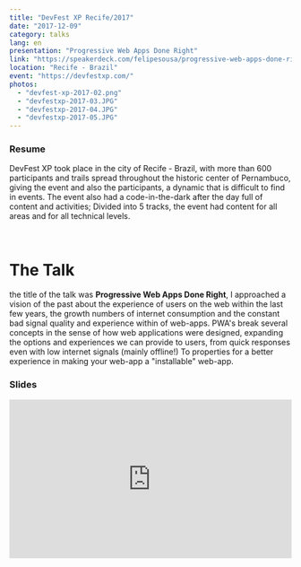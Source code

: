 ```yaml
---
title: "DevFest XP Recife/2017"
date: "2017-12-09"
category: talks
lang: en
presentation: "Progressive Web Apps Done Right"
link: "https://speakerdeck.com/felipesousa/progressive-web-apps-done-right"
location: "Recife - Brazil"
event: "https://devfestxp.com/"
photos:
  - "devfest-xp-2017-02.png"
  - "devfestxp-2017-03.JPG"
  - "devfestxp-2017-04.JPG"
  - "devfestxp-2017-05.JPG"
---
```


### Resume

DevFest XP took place in the city of Recife - Brazil, with more than 600 participants and trails spread throughout the historic center of Pernambuco, giving the event and also the participants, a dynamic that is difficult to find in events. The event also had a code-in-the-dark after the day full of content and activities; Divided into 5 tracks, the event had content for all areas and for all technical levels.

<br />

# The Talk

the title of the talk was **Progressive Web Apps Done Right**, I approached a vision of the past about the experience of users on the web within the last few years, the growth numbers of internet consumption and the constant bad signal quality and experience within of web-apps. PWA's break several concepts in the sense of how web applications were designed, expanding the options and experiences we can provide to users, from quick responses even with low internet signals (mainly offline!) To properties for a better experience in making your web-app a "installable" web-app.
<br />

### Slides

<div style="left: 0; width: 100%; height: 0; position: relative; padding-bottom: 56.1972%;"><iframe src="https://speakerdeck.com/player/fc2c97556cc240f3a0d5c2431fac9f13" style="border: 0; top: 0; left: 0; width: 100%; height: 100%; position: absolute;" allowfullscreen scrolling="no" allow="encrypted-media"></iframe></div>
